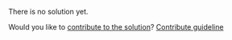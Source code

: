 
There is no solution yet.

Would you like to [contribute to the solution](https://github.com/BFEdev/BFE.dev-solutions/blob/main/problem/implement-observable-interval_en.md)? [Contribute guideline](https://github.com/BFEdev/BFE.dev-solutions#how-to-contribute)
